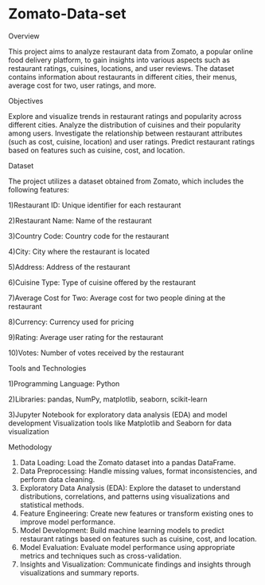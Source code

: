 # Zomato-Data-set

Overview

This project aims to analyze restaurant data from Zomato, a popular online food delivery platform, to gain insights into various aspects such as restaurant ratings, cuisines, locations, and user reviews. The dataset contains information about restaurants in different cities, their menus, average cost for two, user ratings, and more.

Objectives

Explore and visualize trends in restaurant ratings and popularity across different cities.
Analyze the distribution of cuisines and their popularity among users.
Investigate the relationship between restaurant attributes (such as cost, cuisine, location) and user ratings.
Predict restaurant ratings based on features such as cuisine, cost, and location.

Dataset

The project utilizes a dataset obtained from Zomato, which includes the following features:

1)Restaurant ID: Unique identifier for each restaurant

2)Restaurant Name: Name of the restaurant

3)Country Code: Country code for the restaurant

4)City: City where the restaurant is located

5)Address: Address of the restaurant

6)Cuisine Type: Type of cuisine offered by the restaurant

7)Average Cost for Two: Average cost for two people dining at the restaurant

8)Currency: Currency used for pricing

9)Rating: Average user rating for the restaurant

10)Votes: Number of votes received by the restaurant

Tools and Technologies

1)Programming Language: Python

2)Libraries: pandas, NumPy, matplotlib, seaborn, scikit-learn

3)Jupyter Notebook for exploratory data analysis (EDA) and model development Visualization tools like Matplotlib and Seaborn for data visualization

Methodology

1) Data Loading: Load the Zomato dataset into a pandas DataFrame.
2) Data Preprocessing: Handle missing values, format inconsistencies, and perform data cleaning.
3) Exploratory Data Analysis (EDA): Explore the dataset to understand distributions, correlations, and patterns using visualizations and statistical methods.
4) Feature Engineering: Create new features or transform existing ones to improve model performance.
5) Model Development: Build machine learning models to predict restaurant ratings based on features such as cuisine, cost, and location.
6) Model Evaluation: Evaluate model performance using appropriate metrics and techniques such as cross-validation.
7) Insights and Visualization: Communicate findings and insights through visualizations and summary reports.
